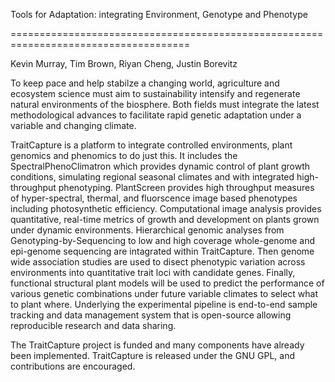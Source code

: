Tools for Adaptation: integrating Environment, Genotype and Phenotype

=====================================================================================

Kevin Murray, Tim Brown, Riyan Cheng, Justin Borevitz

To keep pace and help stabilze a changing world, agriculture and ecosystem science 
must aim to sustainability intensify and regenerate natural environments of the biosphere.
Both fields must integrate the latest methodological advances to facilitate rapid genetic adaptation
 under a variable and changing climate.
 
TraitCapture is a platform to integrate controlled environments, plant genomics and phenomics to do just this.
It includes the SpectralPhenoClimatron which provides dynamic control of plant
growth conditions, simulating regional seasonal climates and with integrated
high-throughput phenotyping. PlantScreen provides high throughput measures of
hyper-spectral, thermal, and fluorscence image based phenotypes including photosynthetic efficiency. Computational image analysis provides quantitative, real-time metrics of growth and development on plants grown under dynamic
environments. Hierarchical genomic analyses from Genotyping-by-Sequencing to low
and high coverage whole-genome and epi-genome sequencing are intagrated within
TraitCapture. Then genome wide association studies are used to disect phenotypic variation across environments into quantitative trait loci with candidate genes. Finally, functional structural plant models will be used to predict the performance of various genetic combinations under future variable climates to select what to plant where.
Underlying the experimental pipeline is end-to-end sample tracking and data management system that is open-source allowing reproducible research and data sharing.

The TraitCapture project is funded and many components have already been
implemented. TraitCapture is released under the GNU GPL, and contributions are
encouraged.
